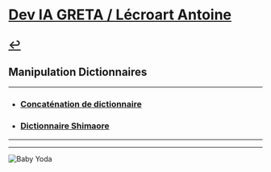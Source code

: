 # [Dev IA GRETA / Lécroart Antoine](https://github.com/Dev-IA-2024/antoine.lecroart)

[↩️](..)
---

## Manipulation Dictionnaires

---

- ### [Concaténation de dictionnaire](./01_concat_dict)
- ### [Dictionnaire Shimaore](./02_shimaore)

---
---
![Baby Yoda](https://images3.alphacoders.com/110/1108129.jpg)
